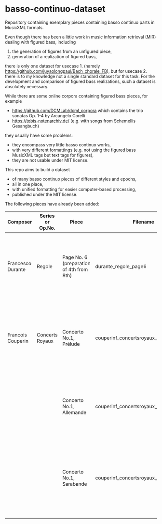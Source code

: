 # basso-continuo-dataset
Repository containing exemplary pieces containing basso continuo parts in MusicXML formats.

Even though there has been a little work in music information retrieval (MIR)
dealing with figured bass, including

 1. the generation of figures from an unfigured piece,
 2. generation of a realization of figured bass,

there is only one dataset for usecase 1. (namely
https://github.com/juyaolongpaul/Bach_chorale_FB),
but for usecase 2. there is to my knowledge not a single standard dataset for this task.
For the development and comparison of figured bass realizations, such a dataset
is absolutely necessary.

While there are some online corpora containing figured bass pieces, for example

 * https://github.com/DCMLab/dcml_corpora which contains the trio sonatas
Op. 1-4 by Arcangelo Corelli
 * https://tobis-notenarchiv.de/ (e.g. with songs from Schemellis Gesangbuch)

they usually have some problems:
 * they encompass very little basso continuo works,
 * with very different formattings (e.g. not using the figured bass MusicXML tags but text tags for figures),
 * they are not usable under MIT license.

This repo aims to build a dataset
 * of many basso continuo pieces of different styles and epochs,
 * all in one place,
 * with unified formatting for easier computer-based processing,
 * published under the MIT license.

The following pieces have already been added:

| Composer          | Series or Op.No. | Piece                                    | Filename                               | Contributor      | Reviewed (Yes / No) | Remarks                                                                                                          | Source Description                                                                                          | Source Link (if found online)                                            |
|-------------------|------------------|------------------------------------------|----------------------------------------|------------------|---------------------|------------------------------------------------------------------------------------------------------------------|-------------------------------------------------------------------------------------------------------------|--------------------------------------------------------------------------|
| Francesco Durante | Regole           | Page No. 6 (preparation of 4th from 8th) | durante_regole_page6                   | Tristan Repolusk | No                  |                                                                                                                  | English-language edition, with the Rules bilingual in English and Italian. Examples typeset by Harold Bott. | https://partimenti.org/partimenti/collections/durante/durante_regole.pdf |
| Francois Couperin | Concerts Royaux  | Concerto No.1, Prélude                   | couperinf_concertsroyaux_1_1_prelude   | Tristan Repolusk | No                  | The piece is apparently so complex that Musescore 3.6 exported the MusicXML with errors.                         | First edition. Paris: l'Autheur, Boyvin, etc., 1722.                                                        | https://imslp.org/wiki/Special:ReverseLookup/60621                       |
|                   |                  | Concerto No.1, Allemande                 | couperinf_concertsroyaux_1_2_allemande | Tristan Repolusk | No                  | MusicXML export lacks: i) correct repetition mark after m.7 ii) 7 #3 bass figure in m.13.                        | First edition. Paris: l'Autheur, Boyvin, etc., 1722.                                                        | https://imslp.org/wiki/Special:ReverseLookup/60621                       |
|                   |                  | Concerto No.1, Sarabande                 | couperinf_concertsroyaux_1_3_sarabande | Tristan Repolusk | No                  | Tierces coulées and ornament accidentals could not be entered. MusicXML export lacks the 4\ bass figure in m.15. | First edition. Paris: l'Autheur, Boyvin, etc., 1722.                                                        | https://imslp.org/wiki/Special:ReverseLookup/60621                       |